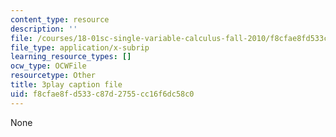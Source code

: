 ```yaml
---
content_type: resource
description: ''
file: /courses/18-01sc-single-variable-calculus-fall-2010/f8cfae8fd533c87d2755cc16f6dc58c0_9YgOmJdom6o.srt
file_type: application/x-subrip
learning_resource_types: []
ocw_type: OCWFile
resourcetype: Other
title: 3play caption file
uid: f8cfae8f-d533-c87d-2755-cc16f6dc58c0
---
```

None


